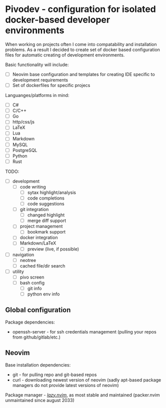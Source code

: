 # Pivodev - configuration for isolated docker-based developer environments

When working on projects often I come into compatability and installation problems. As a result I decided to create set of docker based configuration files for automatic creating of development environments.

Basic functionality will include:
- [ ] Neovim base configuration and templates for creating IDE specific to development requirements
- [ ] Set of dockerfiles for specific projecs

Languanges/platforms in mind:
- [ ] C#
- [ ] C/C++
- [ ] Go
- [ ] http/css/js
- [ ] LaTeX
- [ ] Lua
- [ ] Markdown
- [ ] MySQL
- [ ] PostgreSQL
- [ ] Python
- [ ] Rust

TODO:
- [ ] development
    - [ ] code writing
        - [ ] sytax highlight/analysis
        - [ ] code completions
        - [ ] code suggestions
    - [ ] git integration
        - [ ] changed highlight
        - [ ] merge diff support
    - [ ] project management
        - [ ] bookmark support
    - [ ] docker integration
    - [ ] Markdown/LaTeX
        - [ ] preview (live, if possible)
- [ ] navigation
    - [ ] neotree
    - [ ] cached file/dir search
- [ ] utility
    - [ ] pivo screen
    - [ ] bash config
        - [ ] git info
        - [ ] python env info

## Global configuration

Package dependencies:
- openssh-server - for ssh credentials management (pulling your repos from github/gitlab/etc.)

## Neovim 

Base installation dependencies:
- git - for pulling repo and git-based repos 
- curl - downloading newest version of neovim (sadly apt-based package managers do not provide latest versions of neovim)

Package manager - [*lazy.nvim*](https://github.com/folke/lazy.nvim), as most stable and maintained (packer.nvim unmaintained since august 2033)

